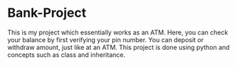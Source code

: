 # Bank-Project

This is my project which essentially works as an ATM. Here, you can check your balance by first verifying your pin number. You can deposit or withdraw amount, just like at an ATM. This project is done using python and concepts such as class and inheritance.
